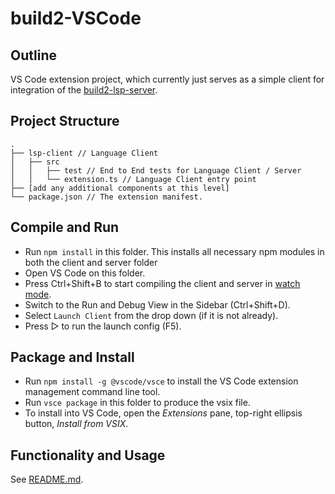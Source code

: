 # build2-VSCode

## Outline

VS Code extension project, which currently just serves as a simple client for integration of the [build2-lsp-server]().

## Project Structure

```
.
├── lsp-client // Language Client
│   ├── src
│   │   ├── test // End to End tests for Language Client / Server
│   │   └── extension.ts // Language Client entry point
├── [add any additional components at this level]
└── package.json // The extension manifest.
```

## Compile and Run

- Run `npm install` in this folder. This installs all necessary npm modules in both the client and server folder
- Open VS Code on this folder.
- Press Ctrl+Shift+B to start compiling the client and server in [watch mode](https://code.visualstudio.com/docs/editor/tasks#:~:text=The%20first%20entry%20executes,the%20HelloWorld.js%20file.).
- Switch to the Run and Debug View in the Sidebar (Ctrl+Shift+D).
- Select `Launch Client` from the drop down (if it is not already).
- Press ▷ to run the launch config (F5).

## Package and Install

- Run `npm install -g @vscode/vsce` to install the VS Code extension management command line tool.
- Run `vsce package` in this folder to produce the vsix file.
- To install into VS Code, open the _Extensions_ pane, top-right ellipsis button, _Install from VSIX_.

## Functionality and Usage

See [README.md](./README.md).
